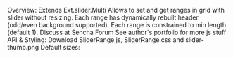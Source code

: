 Overview:
Extends Ext.slider.Multi
Allows to set and get ranges in grid with slider without resizing.
Each range has dynamically rebuilt header (odd/even background supported).
Each range is constrained to min length (default 1).
Discuss at Sencha Forum
See author`s portfolio for more js stuff
API & Styling:
Download SliderRange.js, SliderRange.css and slider-thumb.png
Default sizes: